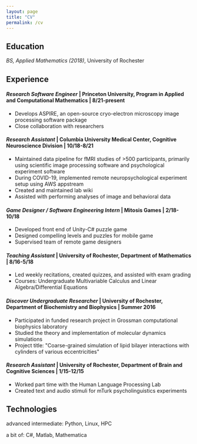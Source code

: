 ```yaml
---
layout: page
title: "CV"
permalink: /cv
---
```


## Education

_BS, Applied Mathematics (2018)_, University of Rochester

## Experience

#### _Research Software Engineer_ | Princeton University, Program in Applied and Computational Mathematics | 8/21-present

* Develops ASPIRE, an open-source cryo-electron microscopy image processing software package
* Close collaboration with researchers

#### _Research Assistant_ | Columbia University Medical Center, Cognitive Neuroscience Division | 10/18-8/21

* Maintained data pipeline for fMRI studies of >500 participants, primarily using scientific image processing software and psychological experiment software
* During COVID-19, implemented remote neuropsychological experiment setup using AWS appstream 
* Created and maintained lab wiki
* Assisted with performing analyses of image and behavioral data

#### _Game Designer / Software Engineering Intern_ | Mitosis Games | 2/18-10/18

* Developed front end of Unity-C# puzzle game
* Designed compelling levels and puzzles for mobile game
* Supervised team of remote game designers

#### _Teaching Assistant_ | University of Rochester, Department of Mathematics | 8/16-5/18

* Led weekly recitations, created quizzes, and assisted with exam grading
* Courses: Undergraduate Multivariable Calculus and Linear Algebra/Differential Equations

#### _Discover Undergraduate Researcher_ | University of Rochester, Department of Biochemistry and Biophysics | Summer 2016

* Participated in funded research project in Grossman computational biophysics laboratory
* Studied the theory and implementation of molecular dynamics simulations
* Project title: "Coarse-grained simulation of lipid bilayer interactions with cylinders of various eccentricities"

#### _Research Assistant_ | University of Rochester, Department of Brain and Cognitive Sciences | 1/15-12/15

* Worked part time with the Human Language Processing Lab
* Created text and audio stimuli for mTurk psycholinguistics experiments

## Technologies

advanced intermediate: Python, Linux, HPC 

a bit of: C#, Matlab, Mathematica




